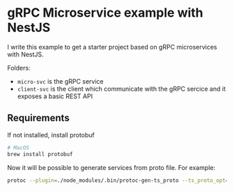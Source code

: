 # gRPC Microservice example with NestJS

I write this example to get a starter project based on gRPC microservices with NestJS.

Folders:

- `micro-svc` is the gRPC service
- `client-svc` is the client which communicate with the gRPC sercice and it exposes a basic REST API

## Requirements

If not installed, install protobuf

```sh
# MacOS
brew install protobuf
```

Now it will be possible to generate services from proto file. For example:

```sh
protoc --plugin=./node_modules/.bin/protoc-gen-ts_proto --ts_proto_opt=outputEncodeMethods=false,outputJsonMethods=false,outputClientImpl=false,nestJs=true,addGrpcMetadata=true --ts_proto_out=. ./src/proto/*.proto
```
